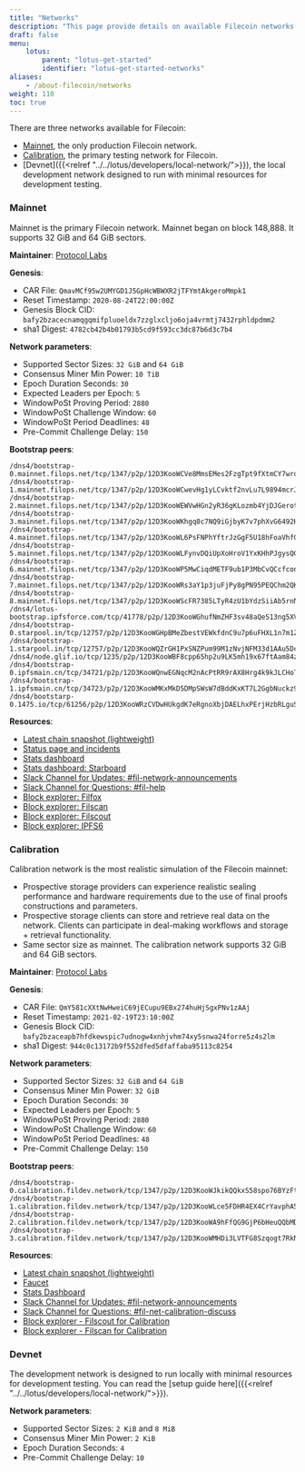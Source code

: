 ```yaml
---
title: "Networks"
description: "This page provide details on available Filecoin networks and their uses."
draft: false
menu:
    lotus:
        parent: "lotus-get-started"
        identifier: "lotus-get-started-networks"
aliases:
    - /about-filecoin/networks
weight: 110
toc: true
---
```


There are three networks available for Filecoin:

- [Mainnet](#mainnet), the only production Filecoin network.
- [Calibration](#calibration), the primary testing network for Filecoin.
- [Devnet]({{<relref "../../lotus/developers/local-network/">}}), the local development network designed to run with minimal resources for development testing.

### Mainnet

Mainnet is the primary Filecoin network. Mainnet began on block 148,888. It supports 32 GiB and 64 GiB sectors.

**Maintainer**: [Protocol Labs](https://protocol.ai)

**Genesis**:

- CAR File: `QmavMCf95w2UMYGD1J5GpHcWBWXR2jTFYmtAkgeroMmpk1`
- Reset Timestamp: `2020-08-24T22:00:00Z`
- Genesis Block CID: `bafy2bzacecnamqgqmifpluoeldx7zzglxcljo6oja4vrmtj7432rphldpdmm2`
- sha1 Digest: `4782cb42b4b01793b5cd9f593cc3dc87b6d3c7b4`

**Network parameters**:

- Supported Sector Sizes: `32 GiB` and `64 GiB`
- Consensus Miner Min Power: `10 TiB`
- Epoch Duration Seconds: `30`
- Expected Leaders per Epoch: `5`
- WindowPoSt Proving Period: `2880`
- WindowPoSt Challenge Window: `60`
- WindowPoSt Period Deadlines: `48`
- Pre-Commit Challenge Delay: `150`

**Bootstrap peers**:

```
/dns4/bootstrap-0.mainnet.filops.net/tcp/1347/p2p/12D3KooWCVe8MmsEMes2FzgTpt9fXtmCY7wrq91GRiaC8PHSCCBj
/dns4/bootstrap-1.mainnet.filops.net/tcp/1347/p2p/12D3KooWCwevHg1yLCvktf2nvLu7L9894mcrJR4MsBCcm4syShVc
/dns4/bootstrap-2.mainnet.filops.net/tcp/1347/p2p/12D3KooWEWVwHGn2yR36gKLozmb4YjDJGerotAPGxmdWZx2nxMC4
/dns4/bootstrap-3.mainnet.filops.net/tcp/1347/p2p/12D3KooWKhgq8c7NQ9iGjbyK7v7phXvG6492HQfiDaGHLHLQjk7R
/dns4/bootstrap-4.mainnet.filops.net/tcp/1347/p2p/12D3KooWL6PsFNPhYftrJzGgF5U18hFoaVhfGk7xwzD8yVrHJ3Uc
/dns4/bootstrap-5.mainnet.filops.net/tcp/1347/p2p/12D3KooWLFynvDQiUpXoHroV1YxKHhPJgysQGH2k3ZGwtWzR4dFH
/dns4/bootstrap-6.mainnet.filops.net/tcp/1347/p2p/12D3KooWP5MwCiqdMETF9ub1P3MbCvQCcfconnYHbWg6sUJcDRQQ
/dns4/bootstrap-7.mainnet.filops.net/tcp/1347/p2p/12D3KooWRs3aY1p3juFjPy8gPN95PEQChm2QKGUCAdcDCC4EBMKf
/dns4/bootstrap-8.mainnet.filops.net/tcp/1347/p2p/12D3KooWScFR7385LTyR4zU1bYdzSiiAb5rnNABfVahPvVSzyTkR
/dns4/lotus-bootstrap.ipfsforce.com/tcp/41778/p2p/12D3KooWGhufNmZHF3sv48aQeS13ng5XVJZ9E6qy2Ms4VzqeUsHk
/dns4/bootstrap-0.starpool.in/tcp/12757/p2p/12D3KooWGHpBMeZbestVEWkfdnC9u7p6uFHXL1n7m1ZBqsEmiUzz
/dns4/bootstrap-1.starpool.in/tcp/12757/p2p/12D3KooWQZrGH1PxSNZPum99M1zNvjNFM33d1AAu5DcvdHptuU7u
/dns4/node.glif.io/tcp/1235/p2p/12D3KooWBF8cpp65hp2u9LK5mh19x67ftAam84z9LsfaquTDSBpt
/dns4/bootstrap-0.ipfsmain.cn/tcp/34721/p2p/12D3KooWQnwEGNqcM2nAcPtRR9rAX8Hrg4k9kJLCHoTR5chJfz6d
/dns4/bootstrap-1.ipfsmain.cn/tcp/34723/p2p/12D3KooWMKxMkD5DMpSWsW7dBddKxKT7L2GgbNuckz9otxvkvByP
/dns4/bootstarp-0.1475.io/tcp/61256/p2p/12D3KooWRzCVDwHUkgdK7eRgnoXbjDAELhxPErjHzbRLguSV1aRt
```

**Resources**:

- [Latest chain snapshot (lightweight)](https://snapshots.mainnet.filops.net/minimal/latest)
- [Status page and incidents](https://filecoin.statuspage.io/)
- [Stats dashboard](https://stats.filecoin.io/)
- [Stats dashboard: Starboard](https://dashboard.starboard.ventures/dashboard)
- [Slack Channel for Updates: #fil-network-announcements](https://filecoinproject.slack.com/archives/C01AC6999KQ)
- [Slack Channel for Questions: #fil-help](https://filecoinproject.slack.com/archives/CEGN061C5)
- [Block explorer: Filfox](https://filfox.io/)
- [Block explorer: Filscan](https://filscan.io/)
- [Block explorer: Filscout](https://filscout.io/)
- [Block explorer: IPFS6](https://ipfs6.com/)

### Calibration

Calibration network is the most realistic simulation of the Filecoin mainnet:

- Prospective storage providers can experience realistic sealing performance and hardware requirements due to the use of final proofs constructions and parameters.
- Prospective storage clients can store and retrieve real data on the network. Clients can participate in deal-making workflows and storage + retrieval functionality.
- Same sector size as mainnet. The calibration network supports 32 GiB and 64 GiB sectors.

**Maintainer**: [Protocol Labs](https://protocol.ai)

**Genesis**:

- CAR File: `QmY581cXXtNwHweiC69jECupu9EBx274huHjSgxPNv1zAAj`
- Reset Timestamp: `2021-02-19T23:10:00Z`
- Genesis Block CID: `bafy2bzaceapb7hfdkewspic7udnogw4xnhjvhm74xy5snwa24forre5z4s2lm`
- sha1 Digest: `944c0c13172b9f552dfed5dfaffaba95113c8254`

**Network parameters**:

- Supported Sector Sizes: `32 GiB` and `64 GiB`
- Consensus Miner Min Power: `32 GiB`
- Epoch Duration Seconds: `30`
- Expected Leaders per Epoch: `5`
- WindowPoSt Proving Period: `2880`
- WindowPoSt Challenge Window: `60`
- WindowPoSt Period Deadlines: `48`
- Pre-Commit Challenge Delay: `150`

**Bootstrap peers**:

```
/dns4/bootstrap-0.calibration.fildev.network/tcp/1347/p2p/12D3KooWJkikQQkxS58spo76BYzFt4fotaT5NpV2zngvrqm4u5ow
/dns4/bootstrap-1.calibration.fildev.network/tcp/1347/p2p/12D3KooWLce5FDHR4EX4CrYavphA5xS3uDsX6aoowXh5tzDUxJav
/dns4/bootstrap-2.calibration.fildev.network/tcp/1347/p2p/12D3KooWA9hFfQG9GjP6bHeuQQbMD3FDtZLdW1NayxKXUT26PQZu
/dns4/bootstrap-3.calibration.fildev.network/tcp/1347/p2p/12D3KooWMHDi3LVTFG8Szqogt7RkNXvonbQYqSazxBx41A5aeuVz
```
**Resources**:

- [Latest chain snapshot (lightweight)](https://snapshots.calibrationnet.filops.net/minimal/latest)
- [Faucet](https://faucet.calibration.fildev.network/)
- [Stats Dashboard](https://stats.calibration.fildev.network/)
- [Slack Channel for Updates: #fil-network-announcements](https://filecoinproject.slack.com/archives/C01AC6999KQ)
- [Slack Channel for Questions: #fil-net-calibration-discuss](https://filecoinproject.slack.com/archives/C01D42NNLMS)
- [Block explorer - Filscout for Calibration](https://calibration.filscout.com/en)
- [Block explorer - Filscan for Calibration](https://calibration.filscan.io/)

### Devnet

The development network is designed to run locally with minimal resources for development testing. You can read the [setup guide here]({{<relref "../../lotus/developers/local-network/">}}).

**Network parameters**:

- Supported Sector Sizes: `2 KiB` and `8 MiB`
- Consensus Miner Min Power: `2 KiB`
- Epoch Duration Seconds: `4`
- Pre-Commit Challenge Delay: `10`

